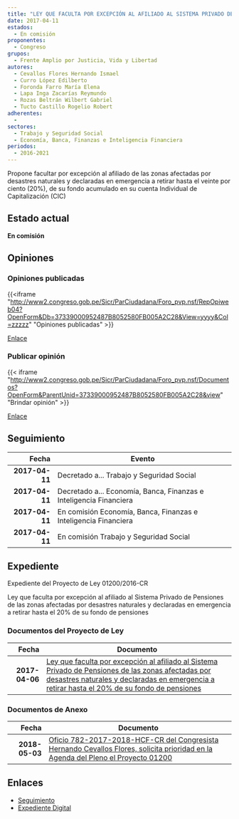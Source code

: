 ```yaml
---
title: "LEY QUE FACULTA POR EXCEPCIÓN AL AFILIADO AL SISTEMA PRIVADO DE PENSIONES DE LAS ZONAS AFECTADAS POR DESASTRES NATURALES Y DECLARADAS EN EMERGENCIA A RETIRAR HASTA EL 20% DE SU FONDO DE PENSIONES"
date: 2017-04-11
estados: 
  - En comisión
proponentes: 
  - Congreso
grupos: 
  - Frente Amplio por Justicia, Vida y Libertad
autores: 
  - Cevallos Flores Hernando Ismael
  - Curro López Edilberto
  - Foronda Farro María Elena
  - Lapa Inga Zacarías Reymundo
  - Rozas Beltrán Wilbert Gabriel
  - Tucto Castillo Rogelio Robert
adherentes: 
  - 
sectores: 
  - Trabajo y Seguridad Social
  - Economía, Banca, Finanzas e Inteligencia Financiera
periodos: 
  - 2016-2021
---
```


Propone facultar por excepción al afiliado de las zonas afectadas por desastres naturales y declaradas en emergencia a retirar hasta el veinte por ciento (20%), de su fondo acumulado en su cuenta Individual de Capitalización (CIC)


## Estado actual

**En comisión**

## Opiniones

### Opiniones publicadas

{{<iframe "http://www2.congreso.gob.pe/Sicr/ParCiudadana/Foro_pvp.nsf/RepOpiweb04?OpenForm&Db=37339000952487B8052580FB005A2C28&View=yyyy&Col=zzzzz" "Opiniones publicadas" >}}

[Enlace](http://www2.congreso.gob.pe/Sicr/ParCiudadana/Foro_pvp.nsf/RepOpiweb04?OpenForm&Db=37339000952487B8052580FB005A2C28&View=yyyy&Col=zzzzz)
### Publicar opinión

{{< iframe "http://www2.congreso.gob.pe/Sicr/ParCiudadana/Foro_pvp.nsf/Documentos?OpenForm&ParentUnid=37339000952487B8052580FB005A2C28&view" "Brindar opinión" >}}

[Enlace](http://www2.congreso.gob.pe/Sicr/ParCiudadana/Foro_pvp.nsf/Documentos?OpenForm&ParentUnid=37339000952487B8052580FB005A2C28&view)

## Seguimiento

| Fecha | Evento |
|------:|--------|
| **2017-04-11** | Decretado a... Trabajo y Seguridad Social|
| **2017-04-11** | Decretado a... Economía, Banca, Finanzas e Inteligencia Financiera|
| **2017-04-11** | En comisión Economía, Banca, Finanzas e Inteligencia Financiera|
| **2017-04-11** | En comisión Trabajo y Seguridad Social|


## Expediente

Expediente del Proyecto de Ley 01200/2016-CR

Ley que faculta por excepción al afiliado al Sistema Privado de Pensiones de las zonas afectadas por desastres naturales y declaradas en emergencia a retirar hasta el 20% de su fondo de pensiones


### Documentos del Proyecto de Ley

| Fecha | Documento |
|------:|--------|
| **2017-04-06** | [Ley que faculta por excepción al afiliado al Sistema Privado de Pensiones de las zonas afectadas por desastres naturales y declaradas en emergencia a retirar hasta el 20% de su fondo de pensiones](http://www.leyes.congreso.gob.pe/Documentos/2016_2021/Proyectos_de_Ley_y_de_Resoluciones_Legislativas/PL0120020170406..pdf) |

### Documentos de Anexo

| Fecha | Documento |
|------:|--------|
| **2018-05-03** | [Oficio 782-2017-2018-HCF-CR del Congresista Hernando Cevallos Flores, solicita prioridad en la Agenda del Pleno el Proyecto 01200](http://www.leyes.congreso.gob.pe/Documentos/2016_2021/Oficios/Congresistas/OFICIO-782-2017-2018-HCF-CR.pdf) |

## Enlaces 

- [Seguimiento](http://www2.congreso.gob.pe/Sicr/TraDocEstProc/CLProLey2016.nsf/f7fff46988ca05b1052578e100829cc7/50713cc63f986f21052580fb005d471e?OpenDocument)
- [Expediente Digital](http://www2.congreso.gob.pehttp://www2.congreso.gob.pe/Sicr/TraDocEstProc/CLProLey2016.nsf/f7fff46988ca05b1052578e100829cc7/50713cc63f986f21052580fb005d471e?OpenDocument&Click=05257FB7005EB655.eb71d0cf91d8294e05256cdf006b5706/$Body/0.1C6C)
